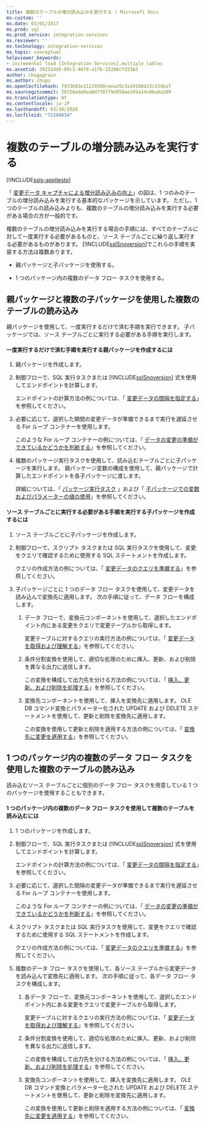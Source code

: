 ```yaml
---
title: 複数のテーブルの増分読み込みを実行する | Microsoft Docs
ms.custom: ''
ms.date: 03/01/2017
ms.prod: sql
ms.prod_service: integration-services
ms.reviewer: ''
ms.technology: integration-services
ms.topic: conceptual
helpviewer_keywords:
- incremental load [Integration Services],multiple tables
ms.assetid: 39252dd5-09c3-46f9-a17b-15208cfd336d
author: chugugrace
ms.author: chugu
ms.openlocfilehash: f933683e11229500ceea29c3a10180a13c154baf
ms.sourcegitcommit: 58158eda0aa0d7f87f9d958ae349a14c0ba8a209
ms.translationtype: HT
ms.contentlocale: ja-JP
ms.lasthandoff: 03/30/2020
ms.locfileid: "71294634"
---
```

# <a name="perform-an-incremental-load-of-multiple-tables"></a>複数のテーブルの増分読み込みを実行する

[!INCLUDE[ssis-appliesto](../../includes/ssis-appliesto-ssvrpluslinux-asdb-asdw-xxx.md)]


  「 [変更データ キャプチャによる増分読み込みの向上](../../integration-services/change-data-capture/change-data-capture-ssis.md)」の図は、1 つのみのテーブルの増分読み込みを実行する基本的なパッケージを示しています。 ただし、1 つのテーブルの読み込みよりも、複数のテーブルの増分読み込みを実行する必要がある場合の方が一般的です。  
  
 複数のテーブルの増分読み込みを実行する場合の手順には、すべてのテーブルに対して一度実行する必要があるものと、ソース テーブルごとに繰り返し実行する必要があるものがあります。 [!INCLUDE[ssISnoversion](../../includes/ssisnoversion-md.md)]でこれらの手順を実装する方法は複数あります。  
  
-   親パッケージと子パッケージを使用する。  
  
-   1 つのパッケージ内の複数のデータ フロー タスクを使用する。  
  
## <a name="loading-multiple-tables-by-using-a-parent-package-and-multiple-child-packages"></a>親パッケージと複数の子パッケージを使用した複数のテーブルの読み込み  
 親パッケージを使用して、一度実行するだけで済む手順を実行できます。 子パッケージでは、ソース テーブルごとに実行する必要がある手順を実行します。  
  
#### <a name="to-create-a-parent-package-that-performs-those-steps-that-only-have-to-be-done-once"></a>一度実行するだけで済む手順を実行する親パッケージを作成するには  
  
1.  親パッケージを作成します。  
  
2.  制御フローで、SQL 実行タスクまたは [!INCLUDE[ssISnoversion](../../includes/ssisnoversion-md.md)] 式を使用してエンドポイントを計算します。  
  
     エンドポイントの計算方法の例については、「 [変更データの間隔を指定する](../../integration-services/change-data-capture/specify-an-interval-of-change-data.md)」を参照してください。  
  
3.  必要に応じて、選択した期間の変更データが準備できるまで実行を遅延させる For ループ コンテナーを使用します。  
  
     このような For ループ コンテナーの例については、「 [データの変更の準備ができているかどうかを判断する](../../integration-services/change-data-capture/determine-whether-the-change-data-is-ready.md)」を参照してください。  
  
4.  複数のパッケージ実行タスクを使用して、読み込むテーブルごとに子パッケージを実行します。 親パッケージ変数の構成を使用して、親パッケージで計算したエンドポイントを各子パッケージに渡します。  
  
     詳細については、「 [パッケージ実行タスク](../../integration-services/control-flow/execute-package-task.md) 」および「 [子パッケージでの変数およびパラメーターの値の使用](../../integration-services/packages/legacy-package-deployment-ssis.md#child)」を参照してください。  
  
#### <a name="to-create-child-packages-to-perform-those-steps-that-have-to-be-done-for-each-source-table"></a>ソース テーブルごとに実行する必要がある手順を実行する子パッケージを作成するには  
  
1.  ソース テーブルごとに子パッケージを作成します。  
  
2.  制御フローで、スクリプト タスクまたは SQL 実行タスクを使用して、変更をクエリで確認するために使用する SQL ステートメントを作成します。  
  
     クエリの作成方法の例については、「 [変更データのクエリを準備する](../../integration-services/change-data-capture/prepare-to-query-for-the-change-data.md)」を参照してください。  
  
3.  子パッケージごとに 1 つのデータ フロー タスクを使用して、変更データを読み込んで変換先に適用します。 次の手順に従って、データ フローを構成します。  
  
    1.  データ フローで、変換元コンポーネントを使用して、選択したエンドポイント内にある変更をクエリで変更テーブルから取得します。  
  
         変更テーブルに対するクエリの実行方法の例については、「 [変更データを取得および理解する](../../integration-services/change-data-capture/retrieve-and-understand-the-change-data.md)」を参照してください。  
  
    2.  条件分割変換を使用して、適切な処理のために挿入、更新、および削除を異なる出力に送信します。  
  
         この変換を構成して出力先を分ける方法の例については、「 [挿入、更新、および削除を処理する](../../integration-services/change-data-capture/process-inserts-updates-and-deletes.md)」を参照してください。  
  
    3.  変換先コンポーネントを使用して、挿入を変換先に適用します。 OLE DB コマンド変換とパラメーター化された UPDATE および DELETE ステートメントを使用して、更新と削除を変換先に適用します。  
  
         この変換を使用して更新と削除を適用する方法の例については、「 [変換先に変更を適用する](../../integration-services/change-data-capture/apply-the-changes-to-the-destination.md)」を参照してください。  
  
## <a name="loading-multiple-tables-by-using-multiple-data-flow-tasks-in-a-single-package"></a>1 つのパッケージ内の複数のデータ フロー タスクを使用した複数のテーブルの読み込み  
 読み込むソース テーブルごとに個別のデータ フロー タスクを用意している 1 つのパッケージを使用することもできます。  
  
#### <a name="to-load-multiple-tables-by-using-multiple-data-flow-tasks-in-a-single-package"></a>1 つのパッケージ内の複数のデータ フロー タスクを使用して複数のテーブルを読み込むには  
  
1.  1 つのパッケージを作成します。  
  
2.  制御フローで、SQL 実行タスクまたは [!INCLUDE[ssISnoversion](../../includes/ssisnoversion-md.md)] 式を使用してエンドポイントを計算します。  
  
     エンドポイントの計算方法の例については、「 [変更データの間隔を指定する](../../integration-services/change-data-capture/specify-an-interval-of-change-data.md)」を参照してください。  
  
3.  必要に応じて、選択した間隔の変更データが準備できるまで実行を遅延させる For ループ コンテナーを使用します。  
  
     このような For ループ コンテナーの例については、「 [データの変更の準備ができているかどうかを判断する](../../integration-services/change-data-capture/determine-whether-the-change-data-is-ready.md)」を参照してください。  
  
4.  スクリプト タスクまたは SQL 実行タスクを使用して、変更をクエリで確認するために使用する SQL ステートメントを作成します。  
  
     クエリの作成方法の例については、「 [変更データのクエリを準備する](../../integration-services/change-data-capture/prepare-to-query-for-the-change-data.md)」を参照してください。  
  
5.  複数のデータ フロー タスクを使用して、各ソース テーブルから変更データを読み込んで変換先に適用します。 次の手順に従って、各データ フロー タスクを構成します。  
  
    1.  各データ フローで、変換元コンポーネントを使用して、選択したエンドポイント内にある変更をクエリで変更テーブルから取得します。  
  
         変更テーブルに対するクエリの実行方法の例については、「 [変更データを取得および理解する](../../integration-services/change-data-capture/retrieve-and-understand-the-change-data.md)」を参照してください。  
  
    2.  条件分割変換を使用して、適切な処理のために挿入、更新、および削除を異なる出力に送信します。  
  
         この変換を構成して出力先を分ける方法の例については、「 [挿入、更新、および削除を処理する](../../integration-services/change-data-capture/process-inserts-updates-and-deletes.md)」を参照してください。  
  
    3.  変換先コンポーネントを使用して、挿入を変換先に適用します。 OLE DB コマンド変換とパラメーター化された UPDATE および DELETE ステートメントを使用して、更新と削除を変換先に適用します。  
  
         この変換を使用して更新と削除を適用する方法の例については、「 [変換先に変更を適用する](../../integration-services/change-data-capture/apply-the-changes-to-the-destination.md)」を参照してください。  
  
  
